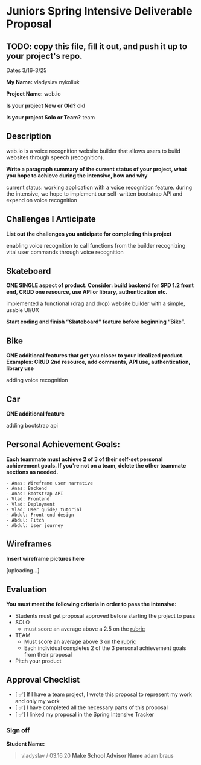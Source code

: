 # Juniors Spring Intensive Deliverable Proposal

## TODO: copy this file, fill it out, and push it up to your project's repo.

Dates 3/16-3/25

**My Name:** 
vladyslav nykoliuk

**Project Name:** 
web.io

**Is your project New or Old?**
old

**Is your project Solo or Team?**
team

## Description
web.io is a voice recognition website builder that allows users to build websites through speech (recognition).

**Write a paragraph summary of the current status of your project, what you hope to achieve during the intensive, how and why**

current status: working application with a voice recognition feature. during the intensive, we hope to implement our self-written bootstrap API and expand on voice recognition

## Challenges I Anticipate

**List out the challenges you anticipate for completing this project**

enabling voice recognition to call functions from the builder
recognizing vital user commands through voice recognition

## Skateboard

**ONE SINGLE aspect of product. Consider: build backend for SPD 1.2 front end, CRUD one resource, use API or library, authentication etc.**

implemented a functional (drag and drop) website builder with a simple, usable UI/UX

**Start coding and finish “Skateboard” feature before beginning “Bike”.** 

## Bike
**ONE additional features that get you closer to your idealized product. Examples: CRUD 2nd resource, add comments, API use, authentication, library use** 

adding voice recognition

## Car
**ONE additional feature** 

adding bootstrap api

## Personal Achievement Goals:

**Each teammate must achieve 2 of 3 of their self-set personal achievement goals. If you're not on a team, delete the other teammate sections as needed.**

    - Anas: Wireframe user narrative
    - Anas: Backend
    - Anas: Bootstrap API
    - Vlad: Frontend
    - Vlad: Deployment
    - Vlad: User guide/ tutorial
    - Abdul: Front-end design
    - Abdul: Pitch
    - Abdul: User journey

## Wireframes

**Insert wireframe pictures here**

[uploading...]

## Evaluation

**You must meet the following criteria in order to pass the intensive:**

- Students must get proposal approved before starting the project to pass
- SOLO 
    - must score an average above a 2.5 on the [rubric]
- TEAM 
    - Must score an average above 3 on the [rubric]
    - Each individual completes 2 of the 3 personal achievement goals from their proposal
- Pitch your product



[rubric]:https://docs.google.com/document/d/1IOQDmohLBEBT-hyr-2vgw1mbZUNsq3fHxVfH0oRmVt0/edit


## Approval Checklist
- [ ✅] If I have a team project, I wrote this proposal to represent my work and only my work
- [ ✅] I have completed all the necessary parts of this proposal
- [ ✅] I linked my proposal in the Spring Intensive Tracker

### Sign off

**Student Name:**                
> vladyslav / 03.16.20
**Make School Advisor Name**
> adam braus
